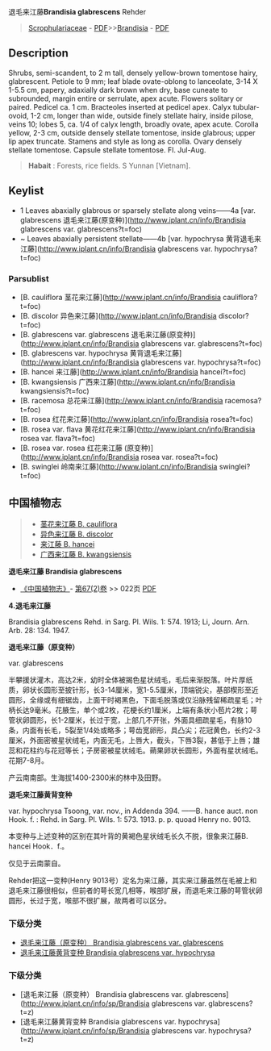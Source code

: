 退毛来江藤**Brandisia glabrescens** Rehder

> [Scrophulariaceae](http://www.iplant.cn/info/Scrophulariaceae?t=foc) - [PDF](http://www.iplant.cn/foc/pdf/Scrophulariaceae.pdf)>>[Brandisia](http://www.iplant.cn/info/Brandisia?t=foc) - [PDF](http://www.iplant.cn/foc/pdf/Brandisia.pdf)

## Description

Shrubs, semi-scandent, to 2 m tall, densely yellow-brown tomentose hairy, glabrescent. Petiole to 9 mm; leaf blade ovate-oblong to lanceolate, 3-14 X 1-5.5 cm, papery, adaxially dark brown when dry, base cuneate to subrounded, margin entire or serrulate, apex acute. Flowers solitary or paired. Pedicel ca. 1 cm. Bracteoles inserted at pedicel apex. Calyx tubular-ovoid, 1-2 cm, longer than wide, outside finely stellate hairy, inside pilose, veins 10; lobes 5, ca. 1/4 of calyx length, broadly ovate, apex acute. Corolla yellow, 2-3 cm, outside densely stellate tomentose, inside glabrous; upper lip apex truncate. Stamens and style as long as corolla. Ovary densely stellate tomentose. Capsule stellate tomentose. Fl. Jul-Aug.


> **Habait** : 
> Forests, rice fields. S Yunnan [Vietnam].


## Keylist

* 1 Leaves abaxially glabrous or sparsely stellate along veins——4a [var. glabrescens 退毛来江藤(原变种)](http://www.iplant.cn/info/Brandisia glabrescens var. glabrescens?t=foc)
* ~ Leaves abaxially persistent stellate——4b [var. hypochrysa 黄背退毛来江藤](http://www.iplant.cn/info/Brandisia glabrescens var. hypochrysa?t=foc)

### Parsublist

* [B.  cauliflora  茎花来江藤](http://www.iplant.cn/info/Brandisia cauliflora?t=foc)
* [B.  discolor  异色来江藤](http://www.iplant.cn/info/Brandisia discolor?t=foc)
* [B.  glabrescens var. glabrescens  退毛来江藤(原变种)](http://www.iplant.cn/info/Brandisia glabrescens var. glabrescens?t=foc)
* [B.  glabrescens var. hypochrysa  黄背退毛来江藤](http://www.iplant.cn/info/Brandisia glabrescens var. hypochrysa?t=foc)
* [B.  hancei  来江藤](http://www.iplant.cn/info/Brandisia hancei?t=foc)
* [B.  kwangsiensis  广西来江藤](http://www.iplant.cn/info/Brandisia kwangsiensis?t=foc)
* [B.  racemosa  总花来江藤](http://www.iplant.cn/info/Brandisia racemosa?t=foc)
* [B.  rosea  红花来江藤](http://www.iplant.cn/info/Brandisia rosea?t=foc)
* [B.  rosea var. flava  黄花红花来江藤](http://www.iplant.cn/info/Brandisia rosea var. flava?t=foc)
* [B.  rosea var. rosea  红花来江藤 (原变种)](http://www.iplant.cn/info/Brandisia rosea var. rosea?t=foc)
* [B.  swinglei  岭南来江藤](http://www.iplant.cn/info/Brandisia swinglei?t=foc)


## 中国植物志

> * [茎花来江藤  B.  cauliflora](Brandisia-cauliflora-茎花来江藤.md)
> * [异色来江藤  B.  discolor](Brandisia-discolor-异色来江藤.md)
> * [来江藤  B.  hancei](Brandisia-hancei-来江藤.md)
> * [广西来江藤  B.  kwangsiensis](Brandisia-kwangsiensis-广西来江藤.md)


**退毛来江藤 Brandisia glabrescens**

* [《中国植物志》](http://www.iplant.cn/frps)- [第67(2)卷](http://www.iplant.cn/frps/vol/67(2)) >> 022页 [PDF](http://www.iplant.cn/frps/pdf/67(2)/022a.pdf)


**4.退毛来江藤**

Brandisia glabrescens Rehd. in Sarg. Pl. Wils. 1: 574. 1913; Li, Journ. Arn. Arb. 28: 134. 1947.

**退毛来江藤（原变种）**

var. glabrescens

半攀援状灌木，高达2米，幼时全体被揭色星状绒毛，毛后来渐脱落。叶片厚纸质，卵状长圆形至披针形，长3-14厘米，宽1-5.5厘米，顶端锐尖，基部楔形至近圆形，全缘或有细锯齿，上面干时褐黑色，下面毛脱落或仅沿脉残留稀疏星毛；叶柄长达9毫米。花腋生，单个或2枚，花梗长约1厘米，上端有条状小苞片2枚；萼管状卵圆形，长1-2厘米，长过于宽，上部几不开张，外面具细疏星毛，有脉10条，内面有长毛，5裂至1/4处或略多；萼齿宽卵形，具凸尖；花冠黄色，长约2-3厘米，外面密被星状绒毛，内面无毛，上唇大，截头，下唇3裂，甚低于上唇；雄蕊和花柱约与花冠等长；子房密被星状绒毛。蒴果卵状长圆形，外面有星状绒毛。花期7-8月。

产云南南部。生海拔1400-2300米的林中及田野。

**退毛来江藤黄背变种**

var. hypochrysa Tsoong, var. nov., in Addenda 394. ——B. hance auct. non Hook. f. : Rehd. in Sarg. Pl. Wils. 1: 573. 1913. p. p. quoad Henry no. 9013.

本变种与上述变种的区别在其叶背的黄褐色星状绒毛长久不脱，很象来江藤B. hancei Hook．f.。

仅见于云南蒙自。

Rehder把这一变种(Henry 9013号）定名为来江藤，其实来江藤虽然在毛被上和退毛来江藤很相似，但前者的萼长宽几相等，喉部扩展，而退毛来江藤的萼管状卵圆形，长过于宽，喉部不很扩展，故两者可以区分。

### 下级分类
* [退毛来江藤（原变种）  Brandisia glabrescens var. glabrescens](Brandisia-glabrescens-var-glabrescens-退毛来江藤(原变种).md)
* [退毛来江藤黄背变种  Brandisia glabrescens var. hypochrysa](Brandisia-glabrescens-var-hypochrysa-黄背退毛来江藤.md)

### 下级分类
* [退毛来江藤（原变种）  Brandisia glabrescens var. glabrescens](http://www.iplant.cn/info/sp/Brandisia glabrescens var. glabrescens?t=z)
* [退毛来江藤黄背变种  Brandisia glabrescens var. hypochrysa](http://www.iplant.cn/info/sp/Brandisia glabrescens var. hypochrysa?t=z)

